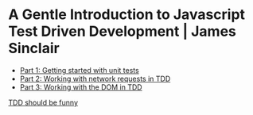 # A Gentle Introduction to Javascript Test Driven Development | James Sinclair

- [Part 1: Getting started with unit tests](https://jrsinclair.com/articles/2016/gentle-introduction-to-javascript-tdd-intro/)
- [Part 2: Working with network requests in TDD](https://jrsinclair.com/articles/2016/gentle-introduction-to-javascript-tdd-ajax/)
- [Part 3: Working with the DOM in TDD](https://jrsinclair.com/articles/2016/gentle-introduction-to-javascript-tdd-html-dom/)

[TDD should be funny](https://jrsinclair.com/articles/2016/tdd-should-be-fun/)
